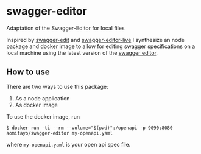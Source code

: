# swagger-editor
Adaptation of the Swagger-Editor for local files

Inspired by [swagger-edit](https://github.com/zixia/swagger-edit) and [swagger-editor-live](https://github.com/moon0326/swagger-editor-live)
I synthesize an node package and docker image to allow for editing swagger
specifications on a local machine using the latest version of the [swagger editor](https://github.com/swagger-api/swagger-editor).

## How to use
There are two ways to use this package:
1. As a node application
2. As docker image

To use the docker image, run
```
$ docker run -ti --rm --volume="$(pwd)":/openapi -p 9090:8080 aomitayo/swagger-editor my-openapi.yaml
```
where ``my-openapi.yaml``  is your open api spec file.
